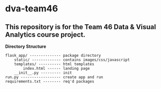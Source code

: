 # dva-team46

## This repository is for the Team 46 Data & Visual Analytics course project.

__Directory Structure__
```
flask_app/ -------------- package directory
    static/ ------------- contains images/css/javascript 
    templates/ ---------- html templates
        index.html ------ landing page
    __init__.py --------- init
run.py ------------------ create app and run
requirements.txt -------- req'd packages
```

